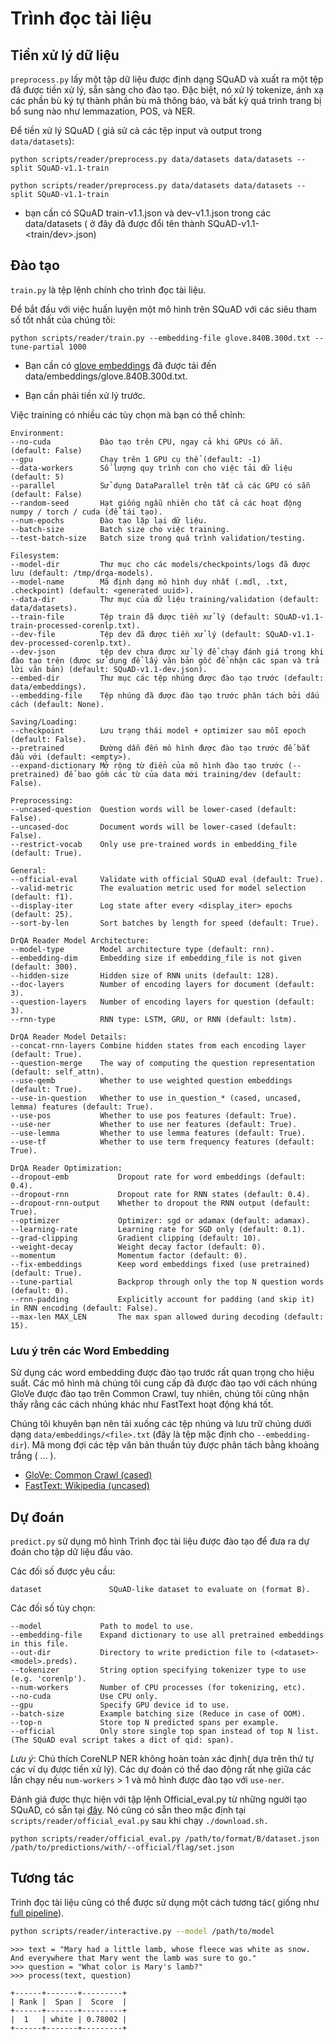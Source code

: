 # Trình đọc tài liệu

## Tiền xử lý dữ liệu

`preprocess.py` lấy một tập dữ liệu được định dạng SQuAD và xuất ra một tệp đã được tiền xử lý, sẵn sàng cho đào tạo. Đặc biệt, nó xử lý tokenize, ánh xạ các phần bù ký tự thành phần bù mã thông báo, và bất kỳ quá trình trang bị bổ sung nào như lemmazation, POS, và NER.

Để tiền xử lý SQuAD ( giả sử cả các tệp input và output trong `data/datasets`):

```
python scripts/reader/preprocess.py data/datasets data/datasets --split SQuAD-v1.1-train
```

```
python scripts/reader/preprocess.py data/datasets data/datasets --split SQuAD-v1.1-train
```

* bạn cần có SQuAD train-v1.1.json và dev-v1.1.json trong các data/datasets ( ở đây đã được đổi tên thành SQuAD-v1.1-<train/dev>.json)

## Đào tạo

`train.py` là tệp lệnh chính cho trình đọc tài liệu.

Để bắt đầu với việc huấn luyện một mô hình trên SQuAD với các siêu tham số tốt nhất của chúng tôi:

```
python scripts/reader/train.py --embedding-file glove.840B.300d.txt --tune-partial 1000
```

* Bạn cần có [glove embeddings](#note-on-word-embeddings) đã được tải đến data/embeddings/glove.840B.300d.txt.

* Bạn cần phải tiền xử lý trước.

Việc training có nhiều các tùy chọn mà bạn có thể chỉnh:

```
Environment:
--no-cuda           Đào tạo trên CPU, ngay cả khi GPUs có ẵn. (default: False)
--gpu               Chạy trên 1 GPU cụ thể (default: -1)
--data-workers      Số lượng quy trình con cho việc tải dữ liệu (default: 5)
--parallel          Sử dụng DataParallel trên tất cả các GPU có sẵn (default: False)
--random-seed       Hạt giống ngẫu nhiên cho tất cả các hoạt động numpy / torch / cuda (để tái tạo).
--num-epochs        Đào tạo lặp lại dữ liệu.
--batch-size        Batch size cho việc training.
--test-batch-size   Batch size trong quá trình validation/testing.

Filesystem:
--model-dir         Thư mục cho các models/checkpoints/logs đã được lưu (default: /tmp/drqa-models).
--model-name        Mã định dạng mô hình duy nhất (.mdl, .txt, .checkpoint) (default: <generated uuid>).
--data-dir          Thư mục của dữ liệu training/validation (default: data/datasets).
--train-file        Tệp train đã được tiền xử lý (default: SQuAD-v1.1-train-processed-corenlp.txt).
--dev-file          Tệp dev đã được tiền xử lý (default: SQuAD-v1.1-dev-processed-corenlp.txt).
--dev-json          tệp dev chưa được xử lý để chạy đánh giá trong khi đào tạo trên (được sử dụng để lấy văn bản gốc để nhận các span và trả lời văn bản) (default: SQuAD-v1.1-dev.json).
--embed-dir         Thư mục các tệp nhúng được đào tạo trước (default: data/embeddings).
--embedding-file    Tệp nhúng đã được đào tạo trước phân tách bởi dấu cách (default: None).

Saving/Loading:
--checkpoint        Lưu trạng thái model + optimizer sau mỗi epoch (default: False).
--pretrained        Đường dẫn đến mô hình được đào tạo trước để bắt đầu với (default: <empty>).
--expand-dictionary Mở rộng từ điển của mô hình đào tạo trước (--pretrained) để bao gồm các từ của data mới training/dev (default: False).

Preprocessing:
--uncased-question  Question words will be lower-cased (default: False).
--uncased-doc       Document words will be lower-cased (default: False).
--restrict-vocab    Only use pre-trained words in embedding_file (default: True).

General:
--official-eval     Validate with official SQuAD eval (default: True).
--valid-metric      The evaluation metric used for model selection (default: f1).
--display-iter      Log state after every <display_iter> epochs (default: 25).
--sort-by-len       Sort batches by length for speed (default: True).

DrQA Reader Model Architecture:
--model-type        Model architecture type (default: rnn).
--embedding-dim     Embedding size if embedding_file is not given (default: 300).
--hidden-size       Hidden size of RNN units (default: 128).
--doc-layers        Number of encoding layers for document (default: 3).
--question-layers   Number of encoding layers for question (default: 3).
--rnn-type          RNN type: LSTM, GRU, or RNN (default: lstm).

DrQA Reader Model Details:
--concat-rnn-layers Combine hidden states from each encoding layer (default: True).
--question-merge    The way of computing the question representation (default: self_attn).
--use-qemb          Whether to use weighted question embeddings (default: True).
--use-in-question   Whether to use in_question_* (cased, uncased, lemma) features (default: True).
--use-pos           Whether to use pos features (default: True).
--use-ner           Whether to use ner features (default: True).
--use-lemma         Whether to use lemma features (default: True).
--use-tf            Whether to use term frequency features (default: True).

DrQA Reader Optimization:
--dropout-emb           Dropout rate for word embeddings (default: 0.4).
--dropout-rnn           Dropout rate for RNN states (default: 0.4).
--dropout-rnn-output    Whether to dropout the RNN output (default: True).
--optimizer             Optimizer: sgd or adamax (default: adamax).
--learning-rate         Learning rate for SGD only (default: 0.1).
--grad-clipping         Gradient clipping (default: 10).
--weight-decay          Weight decay factor (default: 0).
--momentum              Momentum factor (default: 0).
--fix-embeddings        Keep word embeddings fixed (use pretrained) (default: True).
--tune-partial          Backprop through only the top N question words (default: 0).
--rnn-padding           Explicitly account for padding (and skip it) in RNN encoding (default: False).
--max-len MAX_LEN       The max span allowed during decoding (default: 15).
```

### Lưu ý trên các Word Embedding

Sử dụng các word embedding được đào tạo trước rất quan trọng cho hiệu suất. Các mô hình mà chúng tôi cung cấp đã được đào tạo với cách nhúng GloVe được đào tạo trên Common Crawl, tuy nhiên, chúng tôi cũng nhận thấy rằng các cách nhúng khác như FastText hoạt động khá tốt.

Chúng tôi khuyên bạn nên tải xuống các tệp nhúng và lưu trữ chúng dưới dạng `data/embeddings/<file>.txt` (đây là tệp mặc định cho `--embedding-dir`). Mã mong đợi các tệp văn bản thuần túy được phân tách bằng khoảng trắng (<token> <d1> ... <dN>).

- [GloVe: Common Crawl (cased)](http://nlp.stanford.edu/data/wordvecs/glove.840B.300d.zip)
- [FastText: Wikipedia (uncased)](https://dl.fbaipublicfiles.com/fasttext/vectors-english/wiki-news-300d-1M.vec.zip)

## Dự đoán

`predict.py` sử dụng mô hình Trình đọc tài liệu được đào tạo để đưa ra dự đoán cho tập dữ liệu đầu vào.

Các đối số được yêu cầu:

```
dataset               SQuAD-like dataset to evaluate on (format B).
```

Các đối số tùy chọn:

```
--model             Path to model to use.
--embedding-file    Expand dictionary to use all pretrained embeddings in this file.
--out-dir           Directory to write prediction file to (<dataset>-<model>.preds).
--tokenizer         String option specifying tokenizer type to use (e.g. 'corenlp').
--num-workers       Number of CPU processes (for tokenizing, etc).
--no-cuda           Use CPU only.
--gpu               Specify GPU device id to use.
--batch-size        Example batching size (Reduce in case of OOM).
--top-n             Store top N predicted spans per example.
--official          Only store single top span instead of top N list. (The SQuAD eval script takes a dict of qid: span).
```

*Lưu ý*: Chú thích CoreNLP NER không hoàn toàn xác định( dựa trên thứ tự các ví dụ được tiền xử lý). Các dự đoán có thể dao động rất nhẹ giữa các lần chạy nếu `num-workers` > 1 và mô hình được đào tạo với `use-ner`.

Đánh giá được thực hiện với tập lệnh Official_eval.py từ những người tạo SQuAD, có sẵn tại [đây](https://worksheets.codalab.org/rest/bundles/0xbcd57bee090b421c982906709c8c27e1/contents/blob/). Nó cũng có sẵn theo mặc định tại `scripts/reader/official_eval.py` sau khi chạy `./download.sh.`

```
python scripts/reader/official_eval.py /path/to/format/B/dataset.json /path/to/predictions/with/--official/flag/set.json
```

## Tương tác

Trình đọc tài liệu cũng có thể được sử dụng một cách tương tác( giống như [full pipeline](../../README.md#quick-start-demo)).

```bash
python scripts/reader/interactive.py --model /path/to/model
```

```
>>> text = "Mary had a little lamb, whose fleece was white as snow. And everywhere that Mary went the lamb was sure to go."
>>> question = "What color is Mary's lamb?"
>>> process(text, question)

+------+-------+---------+
| Rank |  Span |  Score  |
+------+-------+---------+
|  1   | white | 0.78002 |
+------+-------+---------+
```

